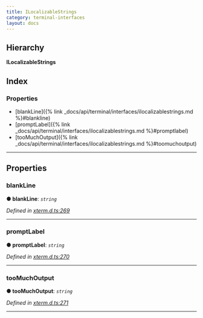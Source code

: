 ```yaml
---
title: ILocalizableStrings
category: terminal-interfaces
layout: docs
---
```


## Hierarchy

**ILocalizableStrings**

## Index

### Properties

* [blankLine]({% link _docs/api/terminal/interfaces/ilocalizablestrings.md %}#blankline)
* [promptLabel]({% link _docs/api/terminal/interfaces/ilocalizablestrings.md %}#promptlabel)
* [tooMuchOutput]({% link _docs/api/terminal/interfaces/ilocalizablestrings.md %}#toomuchoutput)

---

## Properties

<a id="blankline"></a>

###  blankLine

**● blankLine**: *`string`*

*Defined in [xterm.d.ts:269](https://github.com/xtermjs/xterm.js/blob/master/typings/xterm.d.ts#L269)*

___
<a id="promptlabel"></a>

###  promptLabel

**● promptLabel**: *`string`*

*Defined in [xterm.d.ts:270](https://github.com/xtermjs/xterm.js/blob/master/typings/xterm.d.ts#L270)*

___
<a id="toomuchoutput"></a>

###  tooMuchOutput

**● tooMuchOutput**: *`string`*

*Defined in [xterm.d.ts:271](https://github.com/xtermjs/xterm.js/blob/master/typings/xterm.d.ts#L271)*

___

